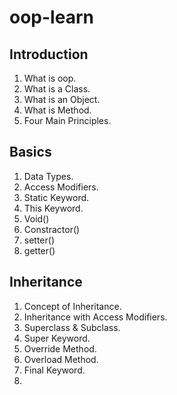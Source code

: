 # oop-learn

## Introduction
1. What is oop.
2. What is a Class.
3. What is an Object.
4. What is Method.
5. Four Main Principles.

## Basics
1. Data Types.
2. Access Modifiers.
3. Static Keyword.
4. This Keyword.
5. Void()
6. Constractor()
7. setter()
8. getter()


## Inheritance
1. Concept of Inheritance.
2. Inheritance with Access Modifiers.
3. Superclass & Subclass.
4. Super Keyword.
5. Override Method.
6. Overload Method.
7. Final Keyword.
8. 
